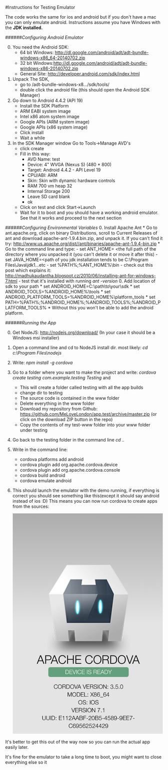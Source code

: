 #Instructions for Testing Emulator

The code works the same for ios and android but if you don't have a mac you can only emulate android. Instructions assume you have Windows with the **JDK installed.**



######*Configuring Android Emulator*

0. You need the Android SDK: 
	* 64 bit Windows: http://dl.google.com/android/adt/adt-bundle-windows-x86_64-20140702.zip
	* 32 bit Windows:http://dl.google.com/android/adt/adt-bundle-windows-x86-20140702.zip
	* General Site: http://developer.android.com/sdk/index.html
0. Unpack The SDK, 
	* go to <your-unpack-directory>/adt-bundle-windows-x8.../sdk/tools/
	* double click the android file (this should open the Android SDK Manager)
0. Go down to Android 4.4.2 (API 19)
	* Install the SDK Platform
 	* ARM EABI system image
 	* Intel x86 atom system image
 	* Google APIs (ARM system image)
 	* Google APIs (x86 system image)
 	* Click install
 	* Wait a while
0. In the SDK Manager window Go to Tools->Manage AVD's
	* click create
	* Fill in this way:
		- AVD Name: test
		- Device: 4" WVGA (Nexus S) (480 * 800)
		- Target: Android 4.4.2 - API Level 19
		- CPU/ABI: ARM
		- Skin: Skin with dynamic hardware controls
		- RAM 700 vm heap 32
		- Internal Storage 200
		- Leave SD card blank
		- ok
	* Click on test and click Start->Launch
	* Wait for it to boot and you should have a working android emulator. See that it works and proceed to the next section

######*Configuring Environmental Variables*
0. Install Apache Ant 
	* Go to ant.apache.org, click on binary Distributions, scroll to Current Releases of ant and download apache-ant-1.9.4.bin.zip, and unpack it. If you can't find it try: http://www.us.apache.org/dist//ant/binaries/apache-ant-1.9.4-bin.zip
	* Go to the command line and type:
		 - set ANT_HOME= <the full path of the directory where you unpacked it (you can't delete it or move it after this)
		 - set JAVA_HOME=<path of you jdk installation tends to be C:\Program Files\Java\jdk1...etc
		 - set %PATH%;%ANT_HOME%\bin
		 - check out this post which explains it: http://madhukaudantha.blogspot.cz/2010/06/installing-ant-for-windows-7.html
		 - test that it's installed with running *ant -version*
0. Add location of sdk to your path
	* set ANDROID_HOME=C:\path\to\your\sdk
	* set ANDROID_TOOLS=%ANDROID_HOME%\tools
	* set ANDROID_PLATFORM_TOOLS=%ANDROID_HOME%\platform_tools
	* set PATH=%PATH%;%ANDROID_HOME%;%ANDROID_TOOLS%;%ANDROID_PLATFORM_TOOLS%
	* Without this you won't be able to add the android platform.


######*Running the App*

0. Get NodeJS: http://nodejs.org/download/ (In your case it should be a Windows msi installer)
0. Open a command line and cd to NodeJS install dir. most likely: *cd c:\Program Files\nodejs* 
0. Write: *npm install -g cordova*
0. Go to a folder where you want to make the project and write: *cordova create testing com.example.testing Testing* and
	* This will create a folder called testing with all the app builds
	* change dir to testing 
	* The source code is contained in the www folder 
	* Delete everything in the www folder
	* Download my repository from Github: https://github.com/MeLoveLondon/app.test/archive/master.zip (or click on the download ZIP button in the repo)
	* Copy the contents of my test-www folder into your www folder under testing
0. Go back to the testing folder in the command line *cd ..*
0. Write in the command line:
 	* cordova platforms add android
 	* cordova plugin add org.apache.cordova.device
 	* cordova plugin add org.apache.cordova.console
 	* cordova build android 
 	* cordova emulate android
0. This should launch the emulator with the demo running, if everything is correct you should see something like this(except it should say android instead of ios :D) This means you can now run cordova to create apps from the sources:

	![app screenshot](https://github.com/MeLoveLondon/app.test/blob/master/appscr.jpg)
	
It's better to get this out of the way now so you can run the actual app easily later. 

It's fine for the emulator to take a long time to boot, you might want to close everything else so it 
